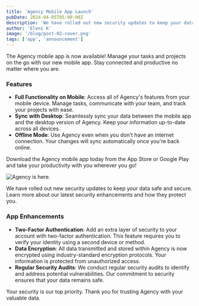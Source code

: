```yaml
---
title: 'Agency Mobile App Launch'
pubDate: 2024-04-05T05:00:00Z
description: 'We have rolled out new security updates to keep your data safe and secure. Learn more about our latest security enhancements and how they protect you.'
author: 'Eleni K'
image: '/blog/post-02-cover.png'
tags: ['app', 'announcement']
---
```


The Agency mobile app is now available! Manage your tasks and projects on the go with our new mobile app. Stay connected and productive no matter where you are.

### Features

- **Full Functionality on Mobile**: Access all of Agency's features from your mobile device. Manage tasks, communicate with your team, and track your projects with ease.
- **Sync with Desktop**: Seamlessly sync your data between the mobile app and the desktop version of Agency. Keep your information up-to-date across all devices.
- **Offline Mode**: Use Agency even when you don't have an internet connection. Your changes will sync automatically once you're back online.

Download the Agency mobile app today from the App Store or Google Play and take your productivity with you wherever you go!

![Agency is here.](/blog/post-02.png)

We have rolled out new security updates to keep your data safe and secure. Learn more about our latest security enhancements and how they protect you.

### App Enhancements

- **Two-Factor Authentication**: Add an extra layer of security to your account with two-factor authentication. This feature requires you to verify your identity using a second device or method.
- **Data Encryption**: All data transmitted and stored within Agency is now encrypted using industry-standard encryption protocols. Your information is protected from unauthorized access.
- **Regular Security Audits**: We conduct regular security audits to identify and address potential vulnerabilities. Our commitment to security ensures that your data remains safe.

Your security is our top priority. Thank you for trusting Agency with your valuable data.
